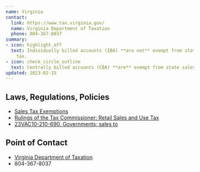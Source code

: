```yaml
---
name: Virginia
contact:
  link: https://www.tax.virginia.gov/
  name: Virginia Department of Taxation
  phone: 804-367-8037
summary:
- icon: highlight_off
  text: Individually billed accounts (IBA) **are not** exempt from state sales
    tax.
- icon: check_circle_outline
  text: Centrally billed accounts (CBA) **are** exempt from state sales tax.
updated: 2023-02-15
---
```


## Laws, Regulations, Policies

* [Sales Tax Exemptions](https://www.tax.virginia.gov/sales-tax-exemptions)
* [Rulings of the Tax Commissioner: Retail Sales and Use Tax](https://www.tax.virginia.gov/laws-rules-decisions/rulings-tax-commissioner/02-105)
* [23VAC10-210-690. Governments; sales to](https://law.lis.virginia.gov/admincode/title23/agency10/chapter210/section690/#:~:text=Purchases%20of%20meals%2C%20lodging%2C%20and,purchase%20order%20(e.g.%2C%20by%20direct))

## Point of Contact
- [Virginia Department of Taxation](https://www.tax.virginia.gov/)
- 804-367-8037